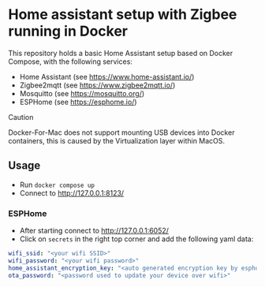 # Home assistant setup with Zigbee running in Docker
This repository holds a basic Home Assistant setup based on Docker Compose, with the following services:

* Home Assistant (see https://www.home-assistant.io/)
* Zigbee2mqtt (see https://www.zigbee2mqtt.io/)
* Mosquitto (see https://mosquitto.org/)
* ESPHome (see https://esphome.io/)

> [!CAUTION]
> Docker-For-Mac does not support mounting USB devices into Docker containers, this is caused by the Virtualization layer within MacOS.

## Usage
* Run `docker compose up`
* Connect to http://127.0.0.1:8123/

### ESPHome
* After starting connect to http://127.0.0.1:6052/
* Click on `secrets` in the right top corner and add the following yaml data:

```yaml
wifi_ssid: "<your wifi SSID>"
wifi_password: "<your wifi password>"
home_assistant_encryption_key: "<auto generated encryption key by esphome>"
ota_password: "<password used to update your device over wifi>"
```

